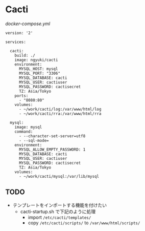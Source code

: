 # Cacti

*docker-compose.yml*

```
version: '2'

services:

  cacti:
    build: ./
    image: ngyuki/cacti
    environment:
      MYSQL_HOST: mysql
      MYSQL_PORT: "3306"
      MYSQL_DATABASE: cacti
      MYSQL_USER: cactiuser
      MYSQL_PASSWORD: cactisecret
      TZ: Asia/Tokyo
    ports:
      - "8080:80"
    volumes:
      - ~/work/cacti/log:/var/www/html/log
      - ~/work/cacti/rra:/var/www/html/rra

  mysql:
    image: mysql
    command:
      - --character-set-server=utf8
      - --sql-mode=
    environment:
      MYSQL_ALLOW_EMPTY_PASSWORD: 1
      MYSQL_DATABASE: cacti
      MYSQL_USER: cactiuser
      MYSQL_PASSWORD: cactisecret
      TZ: Asia/Tokyo
    volumes:
      - ~/work/cacti/mysql:/var/lib/mysql
```

## TODO

- テンプレートをインポートする機能を付けたい
  - cacti-startup.sh で下記のように処理
    - import `/etc/cacti/templates/`
    - copy `/etc/cacti/scripts/` to `/var/www/html/scripts/`
